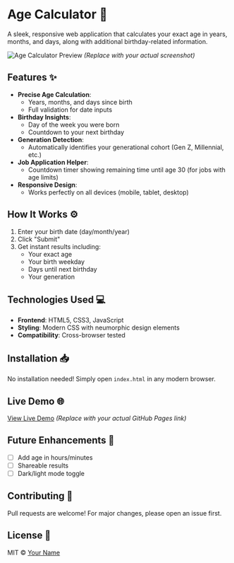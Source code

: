 # Age Calculator 🎂

A sleek, responsive web application that calculates your exact age in years, months, and days, along with additional birthday-related information.

![Age Calculator Preview](https://i.imgur.com/JQZ5l0a.png) *(Replace with your actual screenshot)*

## Features ✨

- **Precise Age Calculation**:
  - Years, months, and days since birth
  - Full validation for date inputs
- **Birthday Insights**:
  - Day of the week you were born
  - Countdown to your next birthday
- **Generation Detection**:
  - Automatically identifies your generational cohort (Gen Z, Millennial, etc.)
- **Job Application Helper**:
  - Countdown timer showing remaining time until age 30 (for jobs with age limits)
- **Responsive Design**:
  - Works perfectly on all devices (mobile, tablet, desktop)

## How It Works ⚙️

1. Enter your birth date (day/month/year)
2. Click "Submit"
3. Get instant results including:
   - Your exact age
   - Your birth weekday
   - Days until next birthday
   - Your generation

## Technologies Used 💻

- **Frontend**: HTML5, CSS3, JavaScript
- **Styling**: Modern CSS with neumorphic design elements
- **Compatibility**: Cross-browser tested

## Installation 📥

No installation needed! Simply open `index.html` in any modern browser.

## Live Demo 🌐

[View Live Demo](https://yourusername.github.io/age-calculator/) *(Replace with your actual GitHub Pages link)*

## Future Enhancements 🚀

- [ ] Add age in hours/minutes
- [ ] Shareable results
- [ ] Dark/light mode toggle

## Contributing 🤝

Pull requests are welcome! For major changes, please open an issue first.

## License 📄

MIT © [Your Name](https://github.com/yourusername)
